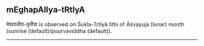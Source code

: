 ## mEghapAlIya-tRtIyA

मेघपालीय-तृतीया is observed on Śukla-Tṛtīyā tithi of Āśvayuja (lunar) month (sunrise (default)/puurvaviddha (default)).


---
